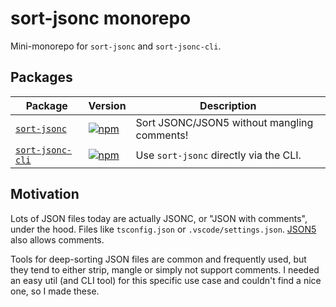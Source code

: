 # sort-jsonc monorepo

Mini-monorepo for `sort-jsonc` and `sort-jsonc-cli`.

## Packages

| Package                                       | Version                                                                                                 | Description                                 |
| --------------------------------------------- | ------------------------------------------------------------------------------------------------------- | ------------------------------------------- |
| [`sort-jsonc`](./packages/sort-jsonc)         | [![npm](https://img.shields.io/npm/v/sort-jsonc.svg)](https://www.npmjs.com/package/sort-jsonc)         | Sort JSONC/JSON5 without mangling comments! |
| [`sort-jsonc-cli`](./packages/sort-jsonc-cli) | [![npm](https://img.shields.io/npm/v/sort-jsonc-cli.svg)](https://www.npmjs.com/package/sort-jsonc-cli) | Use `sort-jsonc` directly via the CLI.      |

## Motivation

Lots of JSON files today are actually JSONC, or "JSON with comments", under the hood. Files like `tsconfig.json` or `.vscode/settings.json`.
[JSON5](https://json5.org/) also allows comments.

Tools for deep-sorting JSON files are common and frequently used, but they tend to either strip, mangle or simply not support comments. I
needed an easy util (and CLI tool) for this specific use case and couldn't find a nice one, so I made these.
